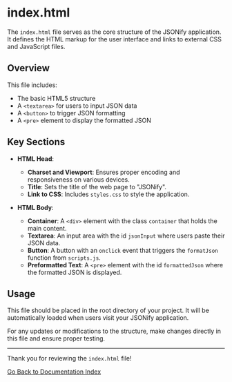 # index.html

The `index.html` file serves as the core structure of the JSONify application. It defines the HTML markup for the user interface and links to external CSS and JavaScript files.

## Overview

This file includes:
- The basic HTML5 structure
- A `<textarea>` for users to input JSON data
- A `<button>` to trigger JSON formatting
- A `<pre>` element to display the formatted JSON

## Key Sections

- **HTML Head**:
  - **Charset and Viewport**: Ensures proper encoding and responsiveness on various devices.
  - **Title**: Sets the title of the web page to "JSONify".
  - **Link to CSS**: Includes `styles.css` to style the application.

- **HTML Body**:
  - **Container**: A `<div>` element with the class `container` that holds the main content.
  - **Textarea**: An input area with the id `jsonInput` where users paste their JSON data.
  - **Button**: A button with an `onclick` event that triggers the `formatJson` function from `scripts.js`.
  - **Preformatted Text**: A `<pre>` element with the id `formattedJson` where the formatted JSON is displayed.

## Usage

This file should be placed in the root directory of your project. It will be automatically loaded when users visit your JSONify application.

For any updates or modifications to the structure, make changes directly in this file and ensure proper testing.

---

Thank you for reviewing the `index.html` file!

[Go Back to Documentation Index](doc.html)